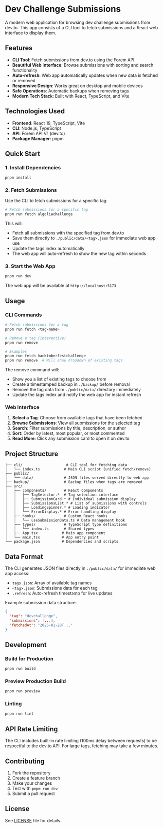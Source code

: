# Dev Challenge Submissions

A modern web application for browsing dev challenge submissions from dev.to. This app consists of a CLI tool to fetch submissions and a React web interface to display them.

## Features

- **CLI Tool**: Fetch submissions from dev.to using the Forem API
- **Beautiful Web Interface**: Browse submissions with sorting and search functionality
- **Auto-refresh**: Web app automatically updates when new data is fetched or removed
- **Responsive Design**: Works great on desktop and mobile devices
- **Safe Operations**: Automatic backups when removing tags
- **Modern Tech Stack**: Built with React, TypeScript, and Vite

## Technologies Used

- **Frontend**: React 19, TypeScript, Vite
- **CLI**: Node.js, TypeScript
- **API**: Forem API V1 (dev.to)
- **Package Manager**: pnpm

## Quick Start

### 1. Install Dependencies

```bash
pnpm install
```

### 2. Fetch Submissions

Use the CLI to fetch submissions for a specific tag:

```bash
# Fetch submissions for a specific tag
pnpm run fetch algoliachallenge
```

This will:
- Fetch all submissions with the specified tag from dev.to
- Save them directly to `./public/data/<tag>.json` for immediate web app use
- Update the tags index automatically
- The web app will auto-refresh to show the new tag within seconds

### 3. Start the Web App

```bash
pnpm run dev
```

The web app will be available at `http://localhost:5173`

## Usage

### CLI Commands

```bash
# Fetch submissions for a tag
pnpm run fetch <tag-name>

# Remove a tag (interactive)
pnpm run remove

# Examples
pnpm run fetch hacktoberfestchallenge
pnpm run remove  # Will show dropdown of existing tags
```

The remove command will:
- Show you a list of existing tags to choose from
- Create a timestamped backup in `./backup/` before removal
- Remove the tag data from `./public/data/` directory immediately
- Update the tags index and notify the web app for instant refresh

### Web Interface

1. **Select a Tag**: Choose from available tags that have been fetched
2. **Browse Submissions**: View all submissions for the selected tag
3. **Search**: Filter submissions by title, description, or author
4. **Sort**: Order by latest, most popular, or most commented
5. **Read More**: Click any submission card to open it on dev.to

## Project Structure

```
├── cli/                    # CLI tool for fetching data
│   └── index.ts           # Main CLI script (unified fetch/remove)
├── public/
│   └── data/              # JSON files served directly to web app
├── backup/                # Backup files when tags are removed
├── src/
│   ├── components/        # React components
│   │   ├── TagSelector.*  # Tag selection interface
│   │   ├── SubmissionCard.* # Individual submission display
│   │   ├── SubmissionsList.* # List of submissions with controls
│   │   ├── LoadingSpinner.* # Loading indicator
│   │   └── ErrorDisplay.* # Error handling display
│   ├── hooks/             # Custom React hooks
│   │   └── useSubmissionData.ts # Data management hook
│   ├── types/             # TypeScript type definitions
│   │   └── index.ts       # Shared types
│   ├── App.tsx           # Main app component
│   └── main.tsx          # App entry point
└── package.json          # Dependencies and scripts
```

## Data Format

The CLI generates JSON files directly in `./public/data/` for immediate web app access:

- `tags.json`: Array of available tag names
- `<tag>.json`: Submissions data for each tag
- `.refresh`: Auto-refresh timestamp for live updates

Example submission data structure:
```json
{
  "tag": "devchallenge",
  "submissions": [...],
  "fetchedAt": "2025-01-28T..."
}
```

## Development

### Build for Production

```bash
pnpm run build
```

### Preview Production Build

```bash
pnpm run preview
```

### Linting

```bash
pnpm run lint
```

## API Rate Limiting

The CLI includes built-in rate limiting (100ms delay between requests) to be respectful to the dev.to API. For large tags, fetching may take a few minutes.

## Contributing

1. Fork the repository
2. Create a feature branch
3. Make your changes
4. Test with `pnpm run dev`
5. Submit a pull request

## License

See [LICENSE](LICENSE) file for details.